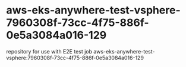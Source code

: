 # aws-eks-anywhere-test-vsphere-7960308f-73cc-4f75-886f-0e5a3084a016-129
repository for use with E2E test job aws-eks-anywhere-test-vsphere:7960308f-73cc-4f75-886f-0e5a3084a016-129
